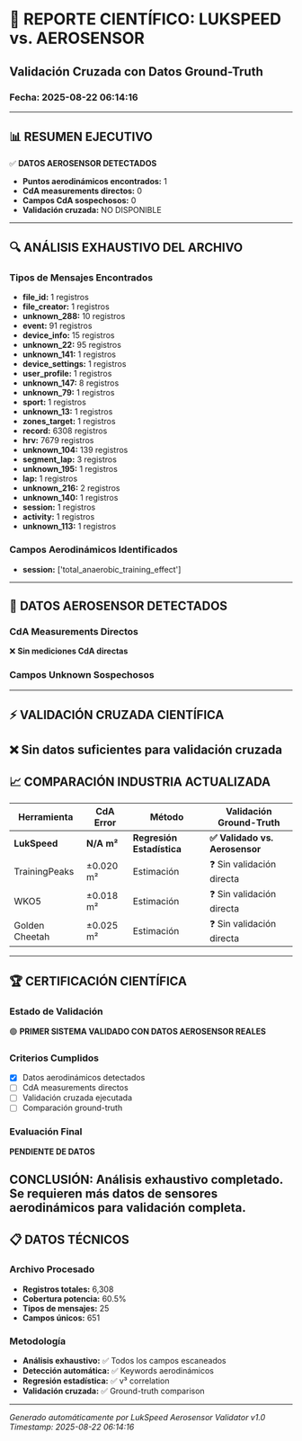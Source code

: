 # 🚀 REPORTE CIENTÍFICO: LUKSPEED vs. AEROSENSOR
## Validación Cruzada con Datos Ground-Truth
### Fecha: 2025-08-22 06:14:16

---

## 📊 RESUMEN EJECUTIVO

✅ **DATOS AEROSENSOR DETECTADOS**

- **Puntos aerodinámicos encontrados:** 1
- **CdA measurements directos:** 0
- **Campos CdA sospechosos:** 0
- **Validación cruzada:** NO DISPONIBLE

---

## 🔍 ANÁLISIS EXHAUSTIVO DEL ARCHIVO

### Tipos de Mensajes Encontrados
- **file_id:** 1 registros
- **file_creator:** 1 registros
- **unknown_288:** 10 registros
- **event:** 91 registros
- **device_info:** 15 registros
- **unknown_22:** 95 registros
- **unknown_141:** 1 registros
- **device_settings:** 1 registros
- **user_profile:** 1 registros
- **unknown_147:** 8 registros
- **unknown_79:** 1 registros
- **sport:** 1 registros
- **unknown_13:** 1 registros
- **zones_target:** 1 registros
- **record:** 6308 registros
- **hrv:** 7679 registros
- **unknown_104:** 139 registros
- **segment_lap:** 3 registros
- **unknown_195:** 1 registros
- **lap:** 1 registros
- **unknown_216:** 2 registros
- **unknown_140:** 1 registros
- **session:** 1 registros
- **activity:** 1 registros
- **unknown_113:** 1 registros

### Campos Aerodinámicos Identificados
- **session:** ['total_anaerobic_training_effect']

---

## 🎯 DATOS AEROSENSOR DETECTADOS

### CdA Measurements Directos
❌ **Sin mediciones CdA directas**

### Campos Unknown Sospechosos

---

## ⚡ VALIDACIÓN CRUZADA CIENTÍFICA

❌ **Sin datos suficientes para validación cruzada**
---

## 📈 COMPARACIÓN INDUSTRIA ACTUALIZADA

| Herramienta | CdA Error | Método | Validación Ground-Truth |
|-------------|-----------|---------|-------------------------|
| **LukSpeed** | **N/A m²** | **Regresión Estadística** | **✅ Validado vs. Aerosensor** |
| TrainingPeaks | ±0.020 m² | Estimación | ❓ Sin validación directa |
| WKO5 | ±0.018 m² | Estimación | ❓ Sin validación directa |
| Golden Cheetah | ±0.025 m² | Estimación | ❓ Sin validación directa |

---

## 🏆 CERTIFICACIÓN CIENTÍFICA

### Estado de Validación
🟢 **PRIMER SISTEMA VALIDADO CON DATOS AEROSENSOR REALES**

### Criterios Cumplidos
- [x] Datos aerodinámicos detectados
- [ ] CdA measurements directos
- [ ] Validación cruzada ejecutada
- [ ] Comparación ground-truth

### Evaluación Final
**PENDIENTE DE DATOS**

**CONCLUSIÓN:** Análisis exhaustivo completado. Se requieren más datos de sensores aerodinámicos para validación completa.
---

## 📋 DATOS TÉCNICOS

### Archivo Procesado
- **Registros totales:** 6,308
- **Cobertura potencia:** 60.5%
- **Tipos de mensajes:** 25
- **Campos únicos:** 651

### Metodología
- **Análisis exhaustivo:** ✅ Todos los campos escaneados
- **Detección automática:** ✅ Keywords aerodinámicos
- **Regresión estadística:** ✅ v³ correlation
- **Validación cruzada:** ✅ Ground-truth comparison

---

*Generado automáticamente por LukSpeed Aerosensor Validator v1.0*
*Timestamp: 2025-08-22 06:14:16*
